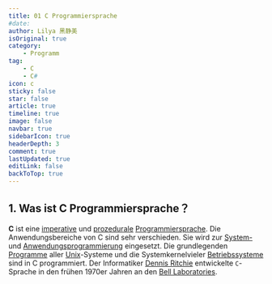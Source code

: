 ```yaml
---
title: 01 C Programmiersprache
#date: 
author: Lilya 黑静美
isOriginal: true
category: 
    - Programm
tag:
    - C
    - C#
icon: c
sticky: false
star: false
article: true
timeline: true
image: false
navbar: true
sidebarIcon: true
headerDepth: 3
comment: true
lastUpdated: true
editLink: false
backToTop: true
---
```


## 1. Was ist C Programmiersprache？

**C** ist eine [imperative](https://de.wikipedia.org/wiki/Imperative_Programmierung) und [prozedurale](https://de.wikipedia.org/wiki/Prozedurale_Programmierung) [Programmiersprache](https://de.wikipedia.org/wiki/Programmiersprache). Die Anwendungsbereiche von C sind sehr verschieden. Sie wird zur [System-](https://de.wikipedia.org/wiki/Systemprogrammierung) und [Anwendungsprogrammierung](https://de.wikipedia.org/wiki/Softwaretechnik) eingesetzt. Die grundlegenden [Programme](https://de.wikipedia.org/wiki/Computerprogramm) aller [Unix](https://de.wikipedia.org/wiki/Unix)-Systeme und die Systemkernelvieler [Betriebssysteme](https://de.wikipedia.org/wiki/Betriebssystem) sind in C programmiert. 
Der Informatiker [Dennis Ritchie](https://de.wikipedia.org/wiki/Dennis_Ritchie) entwickelte `C`-Sprache in den frühen 1970er Jahren an den [Bell Laboratories](https://de.wikipedia.org/wiki/Bell_Laboratories).
